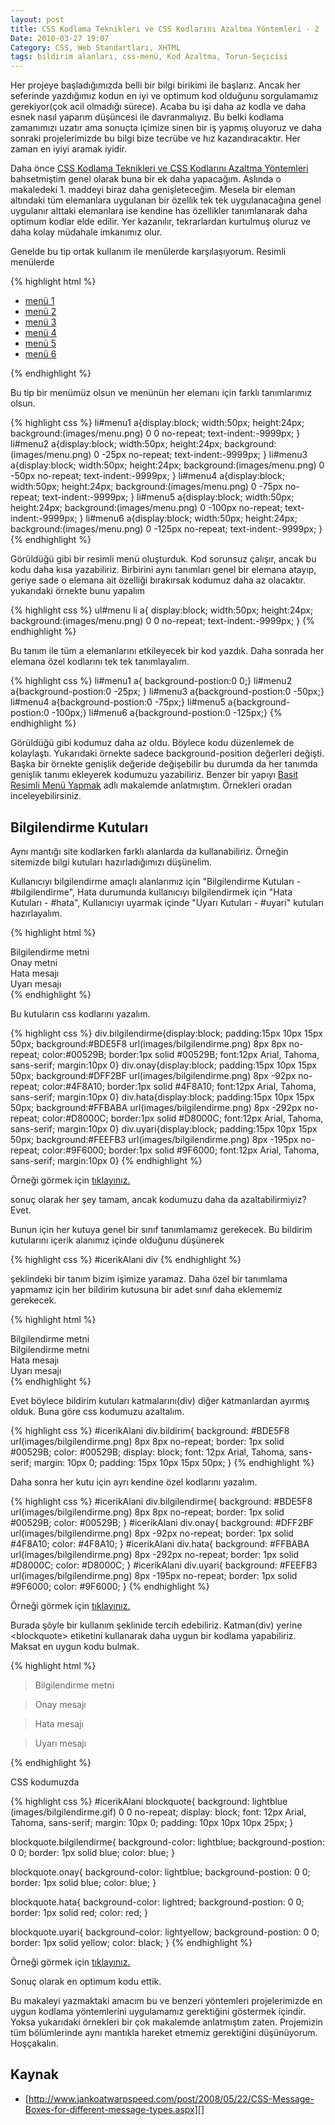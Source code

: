 ```yaml
---
layout: post
title: CSS Kodlama Teknikleri ve CSS Kodlarını Azaltma Yöntemleri - 2
Date: 2010-03-27 19:07
Category: CSS, Web Standartları, XHTML
tags: bildirim alanları, css-menü, Kod Azaltma, Torun-Seçicisi
---
```


Her projeye başladığımızda belli bir bilgi birikimi ile başlarız. Ancak
her seferinde yazdığımız kodun en iyi ve optimum kod olduğunu
sorgulamamız gerekiyor(çok acil olmadığı sürece). Acaba bu işi daha az
kodla ve daha esnek nasıl yaparım düşüncesi ile davranmalıyız. Bu belki
kodlama zamanımızı uzatır ama sonuçta içimize sinen bir iş yapmış
oluyoruz ve daha sonraki projelerimizde bu bilgi bize tecrübe ve hız
kazandıracaktır. Her zaman en iyiyi aramak iyidir.

Daha önce [CSS Kodlama Teknikleri ve CSS Kodlarını Azaltma Yöntemleri][]
bahsetmiştim genel olarak buna bir ek daha yapacağım. Aslında o
makaledeki 1. maddeyi biraz daha genişleteceğim. Mesela bir eleman
altındaki tüm elemanlara uygulanan bir özellik tek tek uygulanacağına
genel uygulanır alttaki elemanlara ise kendine has özellikler
tanımlanarak daha optimum kodlar elde edilir. Yer kazanılır,
tekrarlardan kurtulmuş oluruz ve daha kolay müdahale imkanımız
olur.

Genelde bu tip ortak kullanım ile menülerde karşılaşıyorum. Resimli
menülerde

{% highlight html %}
<ul id="menu">
    <li id="menu1"><a href="">menü 1</a></li>
    <li id="menu2"><a href="">menü 2</a></li>
    <li id="menu3"><a href="">menü 3</a></li>
    <li id="menu4"><a href="">menü 4</a<</li>
    <li id="menu5"><a href="">menü 5</a></li>
    <li id="menu6"><a href="">menü 6</a></li>
</ul>
{% endhighlight %}

Bu tip bir menümüz olsun ve menünün her elemanı için farklı tanımlarımız
olsun.

{% highlight css %}
li#menu1 a{display:block; width:50px; height:24px; background:(images/menu.png) 0 0 no-repeat; text-indent:-9999px; }
li#menu2 a{display:block; width:50px; height:24px; background:(images/menu.png) 0 -25px no-repeat; text-indent:-9999px; }
li#menu3 a{display:block; width:50px; height:24px; background:(images/menu.png) 0 -50px no-repeat; text-indent:-9999px; }
li#menu4 a{display:block; width:50px; height:24px; background:(images/menu.png) 0 -75px no-repeat; text-indent:-9999px; }
li#menu5 a{display:block; width:50px; height:24px; background:(images/menu.png) 0 -100px no-repeat; text-indent:-9999px; }
li#menu6 a{display:block; width:50px; height:24px; background:(images/menu.png) 0 -125px no-repeat; text-indent:-9999px; }
{% endhighlight %}

Görüldüğü gibi bir resimli menü oluşturduk. Kod sorunsuz çalışır, ancak
bu kodu daha kısa yazabiliriz. Birbirini aynı tanımları genel bir
elemana atayıp, geriye sade o elemana ait özelliği bırakırsak kodumuz
daha az olacaktır. yukarıdaki örnekte bunu yapalım

{% highlight css %}
ul#menu li a{
	display:block;
	width:50px;
	height:24px;
	background:(images/menu.png) 0 0 no-repeat;
	text-indent:-9999px;
}
{% endhighlight %}

Bu tanım ile tüm a elemanlarını etkileyecek bir kod yazdık. Daha sonrada
her elemana özel kodlarını tek tek tanımlayalım.

{% highlight css %}
li#menu1 a{ background-postion:0 0;}
li#menu2 a{background-postion:0 -25px; }
li#menu3 a{background-postion:0 -50px;}
li#menu4 a{background-postion:0 -75px;}
li#menu5 a{background-postion:0 -100px;}
li#menu6 a{background-postion:0 -125px;}
{% endhighlight %}

Görüldüğü gibi kodumuz daha az oldu. Böylece kodu düzenlemek de
kolaylaştı. Yukarıdaki örnekte sadece background-position değerleri
değişti. Başka bir örnekte genişlik değeride değişebilir bu durumda da
her tanımda genişlik tanımı ekleyerek kodumuzu yazabiliriz. Benzer bir
yapıyı [Basit Resimli Menü Yapmak][] adlı makalemde anlatmıştım.
Örnekleri oradan inceleyebilirsiniz.

## Bilgilendirme Kutuları

Aynı mantığı site kodlarken farklı alanlarda da kullanabiliriz. Örneğin
sitemizde bilgi kutuları hazırladığımızı düşünelim.

Kullanıcıyı bilgilendirme amaçlı alanlarımız için "Bilgilendirme
Kutuları - #bilgilendirme", Hata durumunda kullanıcıyı bilgilendirmek
için "Hata Kutuları - #hata", Kullanıcıyı uyarmak içinde "Uyarı
Kutuları - #uyari" kutuları hazırlayalım.

{% highlight html %}
<div class="bilgilendirme">Bilgilendirme metni</div>
<div class="onay">Onay metni</div>
<div class="hata">Hata mesajı</div>
<div class="uyari">Uyarı mesajı</div>
{% endhighlight %}

Bu kutuların css kodlarını yazalım.

{% highlight css %}
div.bilgilendirme{display:block; padding:15px 10px 15px 50px; background:#BDE5F8 url(images/bilgilendirme.png) 8px 8px no-repeat; color:#00529B; border:1px solid #00529B; font:12px Arial, Tahoma, sans-serif; margin:10px 0}
div.onay{display:block; padding:15px 10px 15px 50px; background:#DFF2BF url(images/bilgilendirme.png) 8px -92px no-repeat; color:#4F8A10; border:1px solid #4F8A10; font:12px Arial, Tahoma, sans-serif; margin:10px 0}
div.hata{display:block; padding:15px 10px 15px 50px; background:#FFBABA url(images/bilgilendirme.png) 8px -292px no-repeat; color:#D8000C; border:1px solid #D8000C; font:12px Arial, Tahoma, sans-serif; margin:10px 0}
div.uyari{display:block; padding:15px 10px 15px 50px; background:#FEEFB3 url(images/bilgilendirme.png) 8px -195px no-repeat; color:#9F6000; border:1px solid #9F6000; font:12px Arial, Tahoma, sans-serif; margin:10px 0}
{% endhighlight %}

Örneği görmek için [tıklayınız.][]

sonuç olarak her şey tamam, ancak kodumuzu daha da azaltabilirmiyiz?
Evet.

Bunun için her kutuya genel bir sınıf tanımlamamız gerekecek. Bu
bildirim kutularını içerik alanımız içinde olduğunu düşünerek

{% highlight css %}
#icerikAlani div
{% endhighlight %}

şeklindeki bir tanım bizim işimize yaramaz. Daha özel bir tanımlama
yapmamız için her bildirim kutusuna bir adet sınıf daha eklememiz
gerekecek.

{% highlight html %}
<div class="bildirim bilgilendirme">Bilgilendirme metni</div>
<div class="bildirim onay">Bilgilendirme metni</div>
<div class="bildirim hata">Hata mesajı</div>
<div class="bildirim uyari">Uyarı mesajı</div>
{% endhighlight %}


Evet böylece bildirim kutuları katmalarını(div) diğer katmanlardan
ayırmış olduk. Buna göre css kodumuzu azaltalım.

{% highlight css %}
#icerikAlani div.bildirim{
	background: #BDE5F8 url(images/bilgilendirme.png) 8px 8px no-repeat;
	border: 1px solid #00529B;
	color: #00529B;
	display: block;
	font: 12px Arial, Tahoma, sans-serif;
	margin: 10px 0;
	padding: 15px 10px 15px 50px;
}
{% endhighlight %}

Daha sonra her kutu için ayrı kendine özel kodlarını yazalım.

{% highlight css %}
 #icerikAlani div.bilgilendirme{
	background: #BDE5F8 url(images/bilgilendirme.png) 8px 8px no-repeat;
	border: 1px solid #00529B;
	color: #00529B;
}
#icerikAlani div.onay{
	background: #DFF2BF url(images/bilgilendirme.png) 8px -92px no-repeat;
	border: 1px solid #4F8A10;
	color: #4F8A10;
}
#icerikAlani div.hata{
	background: #FFBABA url(images/bilgilendirme.png) 8px -292px no-repeat;
	border: 1px solid #D8000C;
	color: #D8000C;
}
#icerikAlani div.uyari{
	background: #FEEFB3 url(images/bilgilendirme.png) 8px -195px no-repeat;
	border: 1px solid #9F6000;
	color: #9F6000;
}
{% endhighlight %}

Örneği görmek için [tıklayınız.][1]

Burada şöyle bir kullanım şeklinide tercih edebiliriz. Katman(div)
yerine <blockquote\> etiketini kullanarak daha uygun bir kodlama
yapabiliriz. Maksat en uygun kodu bulmak.

{% highlight html %}
<blockquote class="bilgilendirme">Bilgilendirme metni</blockquote>
<blockquote class="onay">Onay mesajı</blockquote>
<blockquote class="hata">Hata mesajı</blockquote>
<blockquote class="uyari">Uyarı mesajı</blockquote>
{% endhighlight %}

CSS kodumuzda

{% highlight css %}
#icerikAlani blockquote{
	background: lightblue (images/bilgilendirme.gif) 0 0 no-repeat;
	display: block;
	font: 12px Arial, Tahoma, sans-serif;
	margin: 10px 0;
	padding: 10px 10px 10px 25px;
}

blockquote.bilgilendirme{
	background-color: lightblue;
	background-postion: 0 0;
	border: 1px solid blue;
	color: blue;
}

blockquote.onay{
	background-color: lightblue;
	background-postion: 0 0;
	border: 1px solid blue;
	color: blue;
}

blockquote.hata{
	background-color: lightred;
	background-postion: 0 0;
	border: 1px solid red;
	color: red;
}

blockquote.uyari{
	background-color: lightyellow;
	background-postion: 0 0;
	border: 1px solid yellow;
	color: black;
}
{% endhighlight %}

Örneği görmek için [tıklayınız.][2]

Sonuç olarak en optimum kodu ettik.

Bu makaleyi yazmaktaki amacım bu ve benzeri yöntemleri projelerimizde en
uygun kodlama yöntemlerini uygulamamız gerektiğini göstermek içindir.
Yoksa yukarıdaki örnekleri bir çok makalemde anlatmıştım zaten.
Projemizin tüm bölümlerinde aynı mantıkla hareket etmemiz gerektiğini
düşünüyorum. Hoşçakalın.

## Kaynak

-   [http://www.jankoatwarpspeed.com/post/2008/05/22/CSS-Message-Boxes-for-different-message-types.aspx][]

  [CSS Kodlama Teknikleri ve CSS Kodlarını Azaltma Yöntemleri]: http://www.fatihhayrioglu.com/css-kodlarini-temizlemeazaltma/
    "CSS Kodlama Teknikleri ve CSS Kodlarını Azaltma   Yöntemleri"
  [Basit Resimli Menü Yapmak]: http://www.fatihhayrioglu.com/basit-resimli-menu-yapmak/
    "Basit Resimli Menü Yapmak"
  [tıklayınız.]: /dokumanlar/kodazaltma2/bilgilendirme_1.html
  [1]: /dokumanlar/kodazaltma2/bilgilendirme_2.html
  [2]: /dokumanlar/kodazaltma2/bilgilendirme_3.html
  [http://www.jankoatwarpspeed.com/post/2008/05/22/CSS-Message-Boxes-for-different-message-types.aspx]: http://www.jankoatwarpspeed.com/post/2008/05/22/CSS-Message-Boxes-for-different-message-types.aspx
    "http://www.jankoatwarpspeed.com/post/2008/05/22/CSS-Message-Boxes-for-different-message-types.aspx"
